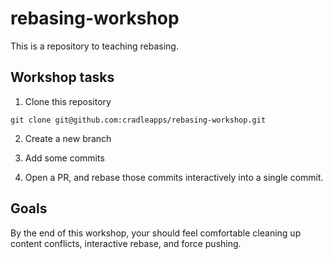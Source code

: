 # rebasing-workshop

This is a repository to teaching rebasing.

## Workshop tasks 

1. Clone this repository

```
git clone git@github.com:cradleapps/rebasing-workshop.git
```

2. Create a new branch

3. Add some commits

4. Open a PR, and rebase those commits interactively into a single commit.

## Goals

By the end of this workshop, your should feel comfortable cleaning up content conflicts, interactive rebase, and force pushing.
